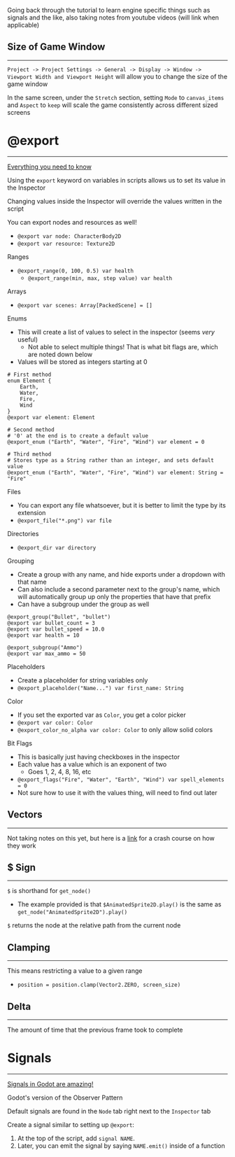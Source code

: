 Going back through the tutorial to learn engine specific things such as signals and the like, also taking notes from youtube videos (will link when applicable)

## Size of Game Window
---
`Project -> Project Settings -> General -> Display -> Window -> Viewport Width and Viewport Height` will allow you to change the size of the game window

In the same screen, under the `Stretch` section, setting `Mode` to `canvas_items` and `Aspect` to `keep` will scale the game consistently across different sized screens

# @export
---
[Everything you need to know](https://www.youtube.com/watch?v=VOcN6Y8mTEE)

Using the `export` keyword on variables in scripts allows us to set its value in the Inspector

Changing values inside the Inspector will override the values written in the script

You can export nodes and resources as well!
- `@export var node: CharacterBody2D`
- `@export var resource: Texture2D`

Ranges
- `@export_range(0, 100, 0.5) var health`
	- `@export_range(min, max, step value) var health`

Arrays
- `@export var scenes: Array[PackedScene] = []`

Enums
- This will create a list of values to select in the inspector (seems *very* useful)
	- Not able to select multiple things! That is what bit flags are, which are noted down below
- Values will be stored as integers starting at 0
```gdscript
# First method
enum Element {
	Earth,
	Water,
	Fire,
	Wind
}
@export var element: Element

# Second method
# '0' at the end is to create a default value
@export_enum ("Earth", "Water", "Fire", "Wind") var element = 0

# Third method
# Stores type as a String rather than an integer, and sets default value
@export_enum ("Earth", "Water", "Fire", "Wind") var element: String = "Fire"
```

Files
- You can export any file whatsoever, but it is better to limit the type by its extension
- `@export_file("*.png") var file`

Directories
- `@export_dir var directory`

Grouping
- Create a group with any name, and hide exports under a dropdown with that name
- Can also include a second parameter next to the group's name, which will automatically group up only the properties that have that prefix
- Can have a subgroup under the group as well
```gdscript
@export_group("Bullet", "bullet")
@export var bullet_count = 3
@export var bullet_speed = 10.0
@export var health = 10

@export_subgroup("Ammo")
@export var max_ammo = 50
```

Placeholders
- Create a placeholder for string variables only
- `@export_placeholder("Name...") var first_name: String`

Color
- If you set the exported var as `Color`, you get a color picker
- `@export var color: Color`
- `@export_color_no_alpha var color: Color` to only allow solid colors

Bit Flags
- This is basically just having checkboxes in the inspector
- Each value has a value which is an exponent of two
	- Goes 1, 2, 4, 8, 16, etc
- `@export_flags("Fire", "Water", "Earth", "Wind") var spell_elements = 0`
- Not sure how to use it with the values thing, will need to find out later
## Vectors
---
Not taking notes on this yet, but here is a [link](https://docs.godotengine.org/en/stable/tutorials/math/vector_math.html#doc-vector-math) for a crash course on how they work

## $ Sign
---
`$` is shorthand for `get_node()`
- The example provided is that `$AnimatedSprite2D.play()` is the same as `get_node("AnimatedSprite2D").play()`

`$` returns the node at the relative path from the current node

## Clamping
---
This means restricting a value to a given range
- `position = position.clamp(Vector2.ZERO, screen_size)`

## Delta
---
The amount of time that the previous frame took to complete

# Signals
---
[Signals in Godot are amazing!](https://www.youtube.com/watch?v=fNQzYyEkB5o)

Godot's version of the Observer Pattern

Default signals are found in the `Node` tab right next to the `Inspector` tab

Create a signal similar to setting up `@export`: 
1. At the top of the script, add `signal NAME`. 
2. Later, you can emit the signal by saying `NAME.emit()` inside of a function

